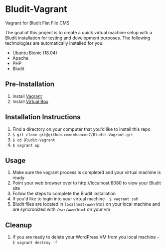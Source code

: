 # Bludit-Vagrant
Vagrant for Bludit Flat File CMS

The goal of this project is to create a quick virtual machine setup with a Bludit installation for testing and development purposes. The following technologies are automatically installed for you:
* Ubuntu Bionic (18.04)
* Apache
* PHP
* Bludit

## Pre-Installation
1. Install [Vagrant](https://www.vagrantup.com/)
2. Install [Virtual Box](https://www.virtualbox.org/)

## Installation Instructions
1. Find a directory on your computer that you'd like to install this repo
2. `$ git clone git@github.com:mhancoc7/Bludit-Vagrant.git`
3. `$ cd Bludit-Vagrant`
4. `$ vagrant up`

## Usage
1. Make sure the vagrant process is completed and your virtual machine is ready
2. Point your web browser over to http://localhost:8080 to view your Bludit site
3. Follow the steps to complete the Bludit installation
4. If you'd like to login into your virtual machine - `$ vagrant ssh` 
5. Bludit files are located in `localhost/www/html` on your local machine and are syncronized with `/var/www/html` on your vm

## Cleanup
1. If you are ready to delete your WordPress VM from you local machine - `$ vagrant destroy -f`
